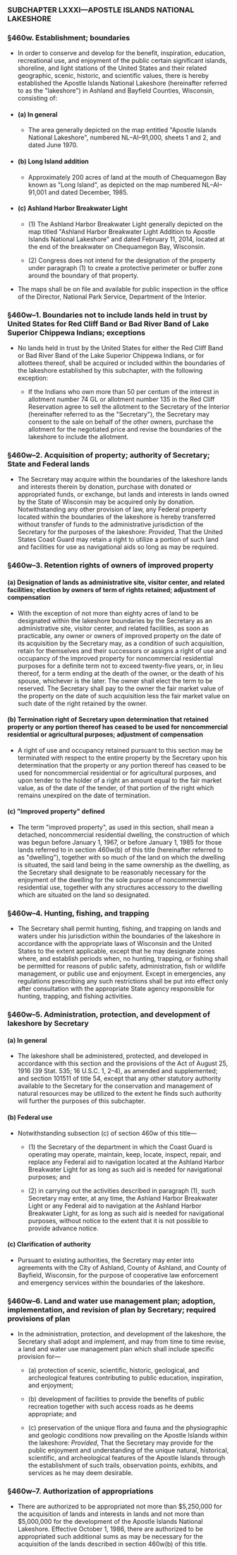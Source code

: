### SUBCHAPTER LXXXI—APOSTLE ISLANDS NATIONAL LAKESHORE

### §460w. Establishment; boundaries
* In order to conserve and develop for the benefit, inspiration, education, recreational use, and enjoyment of the public certain significant islands, shoreline, and light stations of the United States and their related geographic, scenic, historic, and scientific values, there is hereby established the Apostle Islands National Lakeshore (hereinafter referred to as the "lakeshore") in Ashland and Bayfield Counties, Wisconsin, consisting of:

* #### (a) In general
  * The area generally depicted on the map entitled "Apostle Islands National Lakeshore", numbered NL–AI–91,000, sheets 1 and 2, and dated June 1970.

* #### (b) Long Island addition
  * Approximately 200 acres of land at the mouth of Chequamegon Bay known as "Long Island", as depicted on the map numbered NL–AI–91,001 and dated December, 1985.

* #### (c) Ashland Harbor Breakwater Light
  * (1) The Ashland Harbor Breakwater Light generally depicted on the map titled "Ashland Harbor Breakwater Light Addition to Apostle Islands National Lakeshore" and dated February 11, 2014, located at the end of the breakwater on Chequamegon Bay, Wisconsin.

  * (2) Congress does not intend for the designation of the property under paragraph (1) to create a protective perimeter or buffer zone around the boundary of that property.


* The maps shall be on file and available for public inspection in the office of the Director, National Park Service, Department of the Interior.

### §460w–1. Boundaries not to include lands held in trust by United States for Red Cliff Band or Bad River Band of Lake Superior Chippewa Indians; exceptions
* No lands held in trust by the United States for either the Red Cliff Band or Bad River Band of the Lake Superior Chippewa Indians, or for allottees thereof, shall be acquired or included within the boundaries of the lakeshore established by this subchapter, with the following exception:

  * If the Indians who own more than 50 per centum of the interest in allotment number 74 GL or allotment number 135 in the Red Cliff Reservation agree to sell the allotment to the Secretary of the Interior (hereinafter referred to as the "Secretary"), the Secretary may consent to the sale on behalf of the other owners, purchase the allotment for the negotiated price and revise the boundaries of the lakeshore to include the allotment.

### §460w–2. Acquisition of property; authority of Secretary; State and Federal lands
* The Secretary may acquire within the boundaries of the lakeshore lands and interests therein by donation, purchase with donated or appropriated funds, or exchange, but lands and interests in lands owned by the State of Wisconsin may be acquired only by donation. Notwithstanding any other provision of law, any Federal property located within the boundaries of the lakeshore is hereby transferred without transfer of funds to the administrative jurisdiction of the Secretary for the purposes of the lakeshore: _Provided_, That the United States Coast Guard may retain a right to utilize a portion of such land and facilities for use as navigational aids so long as may be required.

### §460w–3. Retention rights of owners of improved property
#### (a) Designation of lands as administrative site, visitor center, and related facilities; election by owners of term of rights retained; adjustment of compensation
* With the exception of not more than eighty acres of land to be designated within the lakeshore boundaries by the Secretary as an administrative site, visitor center, and related facilities, as soon as practicable, any owner or owners of improved property on the date of its acquisition by the Secretary may, as a condition of such acquisition, retain for themselves and their successors or assigns a right of use and occupancy of the improved property for noncommercial residential purposes for a definite term not to exceed twenty-five years, or, in lieu thereof, for a term ending at the death of the owner, or the death of his spouse, whichever is the later. The owner shall elect the term to be reserved. The Secretary shall pay to the owner the fair market value of the property on the date of such acquisition less the fair market value on such date of the right retained by the owner.

#### (b) Termination right of Secretary upon determination that retained property or any portion thereof has ceased to be used for noncommercial residential or agricultural purposes; adjustment of compensation
* A right of use and occupancy retained pursuant to this section may be terminated with respect to the entire property by the Secretary upon his determination that the property or any portion thereof has ceased to be used for noncommercial residential or for agricultural purposes, and upon tender to the holder of a right an amount equal to the fair market value, as of the date of the tender, of that portion of the right which remains unexpired on the date of termination.

#### (c) "Improved property" defined
* The term "improved property", as used in this section, shall mean a detached, noncommercial residential dwelling, the construction of which was begun before January 1, 1967, or before January 1, 1985 for those lands referred to in section 460w(b) of this title (hereinafter referred to as "dwelling"), together with so much of the land on which the dwelling is situated, the said land being in the same ownership as the dwelling, as the Secretary shall designate to be reasonably necessary for the enjoyment of the dwelling for the sole purpose of noncommercial residential use, together with any structures accessory to the dwelling which are situated on the land so designated.

### §460w–4. Hunting, fishing, and trapping
* The Secretary shall permit hunting, fishing, and trapping on lands and waters under his jurisdiction within the boundaries of the lakeshore in accordance with the appropriate laws of Wisconsin and the United States to the extent applicable, except that he may designate zones where, and establish periods when, no hunting, trapping, or fishing shall be permitted for reasons of public safety, administration, fish or wildlife management, or public use and enjoyment. Except in emergencies, any regulations prescribing any such restrictions shall be put into effect only after consultation with the appropriate State agency responsible for hunting, trapping, and fishing activities.

### §460w–5. Administration, protection, and development of lakeshore by Secretary
#### (a) In general
* The lakeshore shall be administered, protected, and developed in accordance with this section and the provisions of the Act of August 25, 1916 (39 Stat. 535; 16 U.S.C. 1, 2–4), as amended and supplemented; and section 101511 of title 54, except that any other statutory authority available to the Secretary for the conservation and management of natural resources may be utilized to the extent he finds such authority will further the purposes of this subchapter.

#### (b) Federal use
* Notwithstanding subsection (c) of section 460w of this title—

  * (1) the Secretary of the department in which the Coast Guard is operating may operate, maintain, keep, locate, inspect, repair, and replace any Federal aid to navigation located at the Ashland Harbor Breakwater Light for as long as such aid is needed for navigational purposes; and

  * (2) in carrying out the activities described in paragraph (1), such Secretary may enter, at any time, the Ashland Harbor Breakwater Light or any Federal aid to navigation at the Ashland Harbor Breakwater Light, for as long as such aid is needed for navigational purposes, without notice to the extent that it is not possible to provide advance notice.

#### (c) Clarification of authority
* Pursuant to existing authorities, the Secretary may enter into agreements with the City of Ashland, County of Ashland, and County of Bayfield, Wisconsin, for the purpose of cooperative law enforcement and emergency services within the boundaries of the lakeshore.

### §460w–6. Land and water use management plan; adoption, implementation, and revision of plan by Secretary; required provisions of plan
* In the administration, protection, and development of the lakeshore, the Secretary shall adopt and implement, and may from time to time revise, a land and water use management plan which shall include specific provision for—

  * (a) protection of scenic, scientific, historic, geological, and archeological features contributing to public education, inspiration, and enjoyment;

  * (b) development of facilities to provide the benefits of public recreation together with such access roads as he deems appropriate; and

  * (c) preservation of the unique flora and fauna and the physiographic and geologic conditions now prevailing on the Apostle Islands within the lakeshore: _Provided_, That the Secretary may provide for the public enjoyment and understanding of the unique natural, historical, scientific, and archeological features of the Apostle Islands through the establishment of such trails, observation points, exhibits, and services as he may deem desirable.

### §460w–7. Authorization of appropriations
* There are authorized to be appropriated not more than $5,250,000 for the acquisition of lands and interests in lands and not more than $5,000,000 for the development of the Apostle Islands National Lakeshore. Effective October 1, 1986, there are authorized to be appropriated such additional sums as may be necessary for the acquisition of the lands described in section 460w(b) of this title.